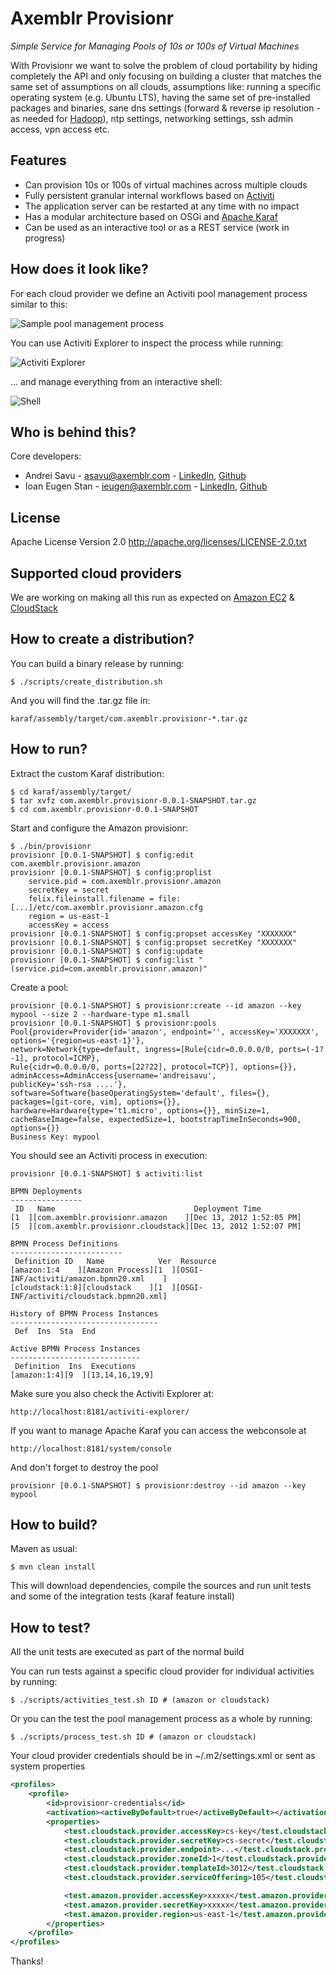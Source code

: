 
Axemblr Provisionr
==================

*Simple Service for Managing Pools of 10s or 100s of Virtual Machines*

With Provisionr we want to solve the problem of cloud portability by hiding completely the API and only focusing on building a cluster that matches the same set of assumptions on all clouds, assumptions like: running a specific operating system (e.g. Ubuntu LTS), having the same set of pre-installed packages and binaries, sane dns settings (forward & reverse ip resolution - as needed for [Hadoop](http://hadoop.apache.org/)), ntp settings, networking settings, ssh admin access, vpn access etc.

Features
--------

* Can provision 10s or 100s of virtual machines across multiple clouds
* Fully persistent granular internal workflows based on [Activiti](http://activiti.org/)
* The application server can be restarted at any time with no impact
* Has a modular architecture based on OSGi and [Apache Karaf](http://karaf.apache.org/)
* Can be used as an interactive tool or as a REST service (work in progress) 

How does it look like?
----------------------

For each cloud provider we define an Activiti pool management process similar to this:

![Sample pool management process](http://people.apache.org/~asavu/sample.bpmn20.png)

You can use Activiti Explorer to inspect the process while running:

![Activiti Explorer](http://people.apache.org/~asavu/explorer.png)

... and manage everything from an interactive shell:

![Shell](http://people.apache.org/~asavu/shell.png)

Who is behind this?
-------------------

Core developers:

* Andrei Savu - asavu@axemblr.com - [LinkedIn](http://www.linkedin.com/in/sandrei), [Github](https://github.com/andreisavu)
* Ioan Eugen Stan - ieugen@axemblr.com - [LinkedIn](http://www.linkedin.com/in/ieugen), [Github](https://github.com/ieugen)

License
-------

Apache License Version 2.0
http://apache.org/licenses/LICENSE-2.0.txt

Supported cloud providers
-------------------------

We are working on making all this run as expected on [Amazon EC2](http://aws.amazon.com/ec2/) & [CloudStack](http://incubator.apache.org/cloudstack/) 

How to create a distribution?
-----------------------------

You can build a binary release by running:

    $ ./scripts/create_distribution.sh 

And you will find the .tar.gz file in:

    karaf/assembly/target/com.axemblr.provisionr-*.tar.gz

How to run?
-----------

Extract the custom Karaf distribution:

    $ cd karaf/assembly/target/
    $ tar xvfz com.axemblr.provisionr-0.0.1-SNAPSHOT.tar.gz
    $ cd com.axemblr.provisionr-0.0.1-SNAPSHOT

Start and configure the Amazon provisionr:

    $ ./bin/provisionr
    provisionr [0.0.1-SNAPSHOT] $ config:edit com.axemblr.provisionr.amazon
    provisionr [0.0.1-SNAPSHOT] $ config:proplist
        service.pid = com.axemblr.provisionr.amazon
        secretKey = secret
        felix.fileinstall.filename = file:[...]/etc/com.axemblr.provisionr.amazon.cfg
        region = us-east-1
        accessKey = access
    provisionr [0.0.1-SNAPSHOT] $ config:propset accessKey "XXXXXXX"
    provisionr [0.0.1-SNAPSHOT] $ config:propset secretKey "XXXXXXX"
    provisionr [0.0.1-SNAPSHOT] $ config:update
    provisionr [0.0.1-SNAPSHOT] $ config:list "(service.pid=com.axemblr.provisionr.amazon)"

Create a pool:

    provisionr [0.0.1-SNAPSHOT] $ provisionr:create --id amazon --key mypool --size 2 --hardware-type m1.small
    provisionr [0.0.1-SNAPSHOT] $ provisionr:pools 
    Pool{provider=Provider{id='amazon', endpoint='', accessKey='XXXXXXX', options='{region=us-east-1}'}, 
    network=Network{type=default, ingress=[Rule{cidr=0.0.0.0/0, ports=(-1?-1], protocol=ICMP}, 
    Rule{cidr=0.0.0.0/0, ports=[22?22], protocol=TCP}], options={}}, adminAccess=AdminAccess{username='andreisavu', 
    publicKey='ssh-rsa ....'}, software=Software{baseOperatingSystem='default', files={}, 
    packages=[git-core, vim], options={}}, hardware=Hardware{type='t1.micro', options={}}, minSize=1, 
    cacheBaseImage=false, expectedSize=1, bootstrapTimeInSeconds=900, options={}}
    Business Key: mypool

You should see an Activiti process in execution:

    provisionr [0.0.1-SNAPSHOT] $ activiti:list

    BPMN Deployments
    ----------------
     ID   Name                               Deployment Time         
    [1  ][com.axemblr.provisionr.amazon    ][Dec 13, 2012 1:52:05 PM]
    [5  ][com.axemblr.provisionr.cloudstack][Dec 13, 2012 1:52:07 PM]

    BPMN Process Definitions
    -------------------------
     Definition ID   Name            Ver  Resource                                
    [amazon:1:4    ][Amazon Process][1  ][OSGI-INF/activiti/amazon.bpmn20.xml    ]
    [cloudstack:1:8][cloudstack    ][1  ][OSGI-INF/activiti/cloudstack.bpmn20.xml]

    History of BPMN Process Instances
    ---------------------------------
     Def  Ins  Sta  End 

    Active BPMN Process Instances
    -----------------------------
     Definition  Ins  Executions    
    [amazon:1:4][9  ][13,14,16,19,9]

Make sure you also check the Activiti Explorer at: 

    http://localhost:8181/activiti-explorer/

If you want to manage Apache Karaf you can access the webconsole at

    http://localhost:8181/system/console

And don't forget to destroy the pool

    provisionr [0.0.1-SNAPSHOT] $ provisionr:destroy --id amazon --key mypool

How to build?
-------------

Maven as usual:

    $ mvn clean install 

This will download dependencies, compile the sources and run unit tests and some of the integration tests (karaf feature install)

How to test?
------------

All the unit tests are executed as part of the normal build

You can run tests against a specific cloud provider for individual activities by running:

    $ ./scripts/activities_test.sh ID # (amazon or cloudstack)

Or you can the test the pool management process as a whole by running:

    $ ./scripts/process_test.sh ID # (amazon or cloudstack) 

Your cloud provider credentials should be in ~/.m2/settings.xml or sent as system properties

```xml
<profiles>
    <profile>
        <id>provisionr-credentials</id>
        <activation><activeByDefault>true</activeByDefault></activation>
        <properties>
            <test.cloudstack.provider.accessKey>cs-key</test.cloudstack.provider.accessKey>
            <test.cloudstack.provider.secretKey>cs-secret</test.cloudstack.provider.secretKey>
            <test.cloudstack.provider.endpoint>...</test.cloudstack.provider.endpoint>
            <test.cloudstack.provider.zoneId>1</test.cloudstack.provider.zoneId>
            <test.cloudstack.provider.templateId>3012</test.cloudstack.provider.templateId>
            <test.cloudstack.provider.serviceOffering>105</test.cloudstack.provider.serviceOffering>

            <test.amazon.provider.accessKey>xxxxx</test.amazon.provider.accessKey>
            <test.amazon.provider.secretKey>xxxxx</test.amazon.provider.secretKey>
            <test.amazon.provider.region>us-east-1</test.amazon.provider.region>
        </properties>
    </profile>
</profiles>
```

Thanks! 

